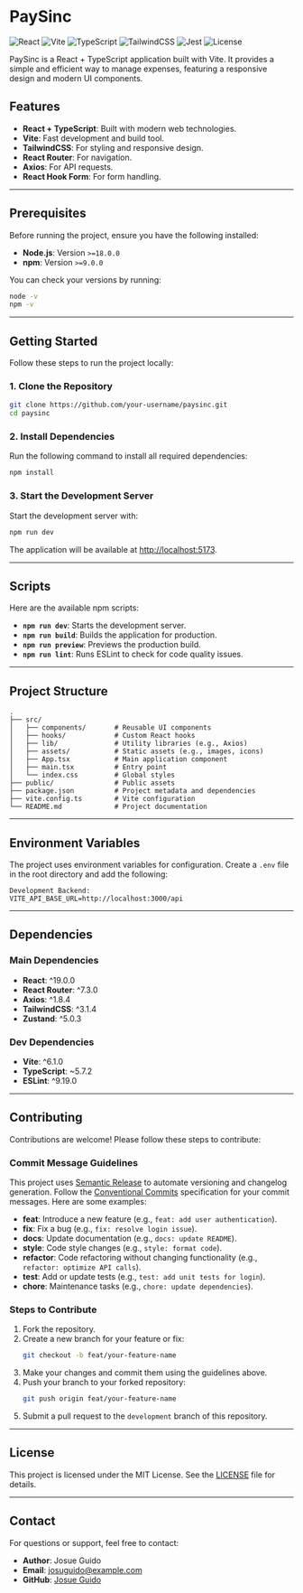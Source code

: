 # PaySinc

![React](https://img.shields.io/badge/React-18+-61dafb?logo=react&logoColor=white)
![Vite](https://img.shields.io/badge/Vite-6+-646cff?logo=vite&logoColor=white)
![TypeScript](https://img.shields.io/badge/TypeScript-5+-3178c6?logo=typescript&logoColor=white)
![TailwindCSS](https://img.shields.io/badge/TailwindCSS-3+-38bdf8?logo=tailwindcss&logoColor=white)
![Jest](https://img.shields.io/badge/tested%20with-jest-99424f?logo=jest)
![License](https://img.shields.io/badge/license-MIT-brightgreen)

PaySinc is a React + TypeScript application built with Vite. It provides a simple and efficient way to manage expenses, featuring a responsive design and modern UI components.

## Features

-   **React + TypeScript**: Built with modern web technologies.
-   **Vite**: Fast development and build tool.
-   **TailwindCSS**: For styling and responsive design.
-   **React Router**: For navigation.
-   **Axios**: For API requests.
-   **React Hook Form**: For form handling.

---

## Prerequisites

Before running the project, ensure you have the following installed:

-   **Node.js**: Version `>=18.0.0`
-   **npm**: Version `>=9.0.0`

You can check your versions by running:

```bash
node -v
npm -v
```

---

## Getting Started

Follow these steps to run the project locally:

### 1. Clone the Repository

```bash
git clone https://github.com/your-username/paysinc.git
cd paysinc
```

### 2. Install Dependencies

Run the following command to install all required dependencies:

```bash
npm install
```

### 3. Start the Development Server

Start the development server with:

```bash
npm run dev
```

The application will be available at [http://localhost:5173](http://localhost:5173).

---

## Scripts

Here are the available npm scripts: 

-   **`npm run dev`**: Starts the development server.
-   **`npm run build`**: Builds the application for production.
-   **`npm run preview`**: Previews the production build.
-   **`npm run lint`**: Runs ESLint to check for code quality issues.

---

## Project Structure

```
.
├── src/
│   ├── components/       # Reusable UI components
│   ├── hooks/            # Custom React hooks
│   ├── lib/              # Utility libraries (e.g., Axios)
│   ├── assets/           # Static assets (e.g., images, icons)
│   ├── App.tsx           # Main application component
│   ├── main.tsx          # Entry point
│   └── index.css         # Global styles
├── public/               # Public assets
├── package.json          # Project metadata and dependencies
├── vite.config.ts        # Vite configuration
└── README.md             # Project documentation
```

---

## Environment Variables

The project uses environment variables for configuration. Create a `.env` file in the root directory and add the following:

```
Development Backend:
VITE_API_BASE_URL=http://localhost:3000/api 
```

---

## Dependencies

### Main Dependencies

-   **React**: ^19.0.0
-   **React Router**: ^7.3.0
-   **Axios**: ^1.8.4
-   **TailwindCSS**: ^3.1.4
-   **Zustand**: ^5.0.3

### Dev Dependencies

-   **Vite**: ^6.1.0
-   **TypeScript**: ~5.7.2
-   **ESLint**: ^9.19.0

---

## Contributing

Contributions are welcome! Please follow these steps to contribute:

### Commit Message Guidelines

This project uses [Semantic Release](https://github.com/semantic-release/semantic-release) to automate versioning and changelog generation. Follow the [Conventional Commits](https://www.conventionalcommits.org/) specification for your commit messages. Here are some examples:

-   **feat**: Introduce a new feature (e.g., `feat: add user authentication`).
-   **fix**: Fix a bug (e.g., `fix: resolve login issue`).
-   **docs**: Update documentation (e.g., `docs: update README`).
-   **style**: Code style changes (e.g., `style: format code`).
-   **refactor**: Code refactoring without changing functionality (e.g., `refactor: optimize API calls`).
-   **test**: Add or update tests (e.g., `test: add unit tests for login`).
-   **chore**: Maintenance tasks (e.g., `chore: update dependencies`).

### Steps to Contribute

1. Fork the repository.
2. Create a new branch for your feature or fix:
    ```bash
    git checkout -b feat/your-feature-name
    ```
3. Make your changes and commit them using the guidelines above.
4. Push your branch to your forked repository:
    ```bash
    git push origin feat/your-feature-name
    ```
5. Submit a pull request to the `development` branch of this repository.

---

## License

This project is licensed under the MIT License. See the [LICENSE](LICENSE) file for details.

---

## Contact

For questions or support, feel free to contact:

-   **Author**: Josue Guido
-   **Email**: josuguido@example.com
-   **GitHub**: [Josue Guido](https://github.com/josueguido)
